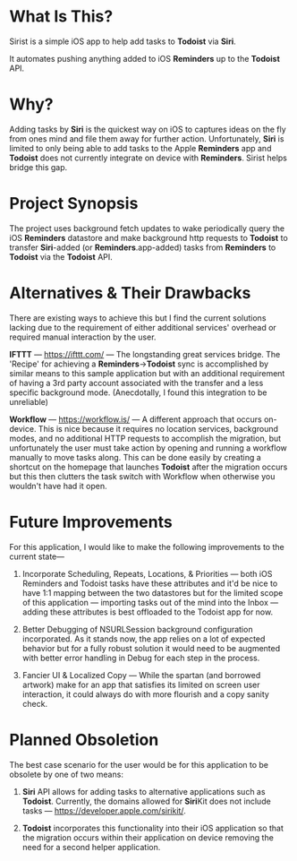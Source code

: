 # What Is This?

Sirist is a simple iOS app to help add tasks to **Todoist** via **Siri**. 

It automates pushing anything added to iOS **Reminders** up to the **Todoist** API.

# Why?

Adding tasks by **Siri** is the quickest way on iOS to captures ideas on the fly from ones mind and file them away for further action. Unfortunately, **Siri** is limited to only being able to add tasks to the Apple **Reminders** app and **Todoist** does not currently integrate on device with **Reminders**. Sirist helps bridge this gap.

# Project Synopsis

The project uses background fetch updates to wake periodically query the iOS **Reminders** datastore and make background http requests to **Todoist** to transfer **Siri**-added (or **Reminders**.app-added) tasks from **Reminders** to **Todoist** via the **Todoist** API.

# Alternatives & Their Drawbacks

There are existing ways to achieve this but I find the current solutions lacking due to the requirement of either additional services' overhead or required manual interaction by the user.

**IFTTT** — https://ifttt.com/ — The longstanding great services bridge. The 'Recipe' for achieving a **Reminders**->**Todoist** sync is accomplished by similar means to this sample application but with an additional requirement of having a 3rd party account associated with the transfer and a less specific background mode. (Anecdotally, I found this integration to be unreliable)

**Workflow** — https://workflow.is/ — A different approach that occurs on-device. This is nice because it requires no location services, background modes, and no additional HTTP requests to accomplish the migration, but unfortunately the user must take action by opening and running a workflow manually to move tasks along. This can be done easily by creating a shortcut on the homepage that launches **Todoist** after the migration occurs but this then clutters the task switch with Workflow when otherwise you wouldn't have had it open.

# Future Improvements

For this application, I would like to make the following improvements to the current state—

1. Incorporate Scheduling, Repeats, Locations, & Priorities — both iOS Reminders and Todoist tasks have these attributes and it'd be nice to have 1:1 mapping between the two datastores but for the limited scope of this application — importing tasks out of the mind into the Inbox — adding these attributes is best offloaded to the Todoist app for now.

2. Better Debugging of NSURLSession background configuration incorporated. As it stands now, the app relies on a lot of expected behavior but for a fully robust solution it would need to be augmented with better error handling in Debug for each step in the process.

3. Fancier UI & Localized Copy — While the spartan (and borrowed artwork) make for an app that satisfies its limited on screen user interaction, it could always do with more flourish and a copy sanity check.

# Planned Obsoletion

The best case scenario for the user would be for this application to be obsolete by one of two means:

1. **Siri** API allows for adding tasks to alternative applications such as **Todoist**. Currently, the domains allowed for **Siri**Kit does not include tasks — https://developer.apple.com/sirikit/.

2. **Todoist** incorporates this functionality into their iOS application so that the migration occurs within their application on device removing the need for a second helper application.
